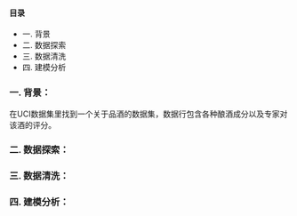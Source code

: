 #### 目录
- 一. 背景
- 二. 数据探索
- 三. 数据清洗
- 四. 建模分析

### 一. 背景：  
在UCI数据集里找到一个关于品酒的数据集，数据行包含各种酿酒成分以及专家对该酒的评分。  

### 二. 数据探索：  

### 三. 数据清洗：

### 四. 建模分析：

